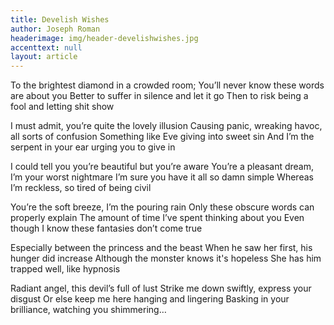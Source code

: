 ```yaml
---
title: Develish Wishes
author: Joseph Roman
headerimage: img/header-develishwishes.jpg
accenttext: null
layout: article
---
```

To the brightest diamond in a crowded room;
You’ll never know these words are about you
Better to suffer in silence and let it go
Then to risk being a fool and letting shit show

I must admit, you’re quite the lovely illusion
Causing panic, wreaking havoc, all sorts of confusion
Something like Eve giving into sweet sin
And I’m the serpent in your ear urging you to give in

I could tell you you’re beautiful but you’re aware
You’re a pleasant dream, I’m your worst nightmare
I’m sure you have it all so damn simple
Whereas I’m reckless, so tired of being civil

You’re the soft breeze, I’m the pouring rain
Only these obscure words can properly explain
The amount of time I’ve spent thinking about you
Even though I know these fantasies don’t come true

Especially between the princess and the beast
When he saw her first, his hunger did increase
Although the monster knows it's hopeless
She has him trapped well, like hypnosis


Radiant angel, this devil’s full of lust
Strike me down swiftly, express your disgust
Or else keep me here hanging and lingering
Basking in your brilliance, watching you shimmering…
